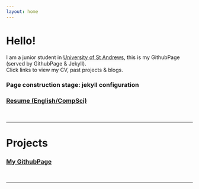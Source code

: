 ```yaml
---
layout: home
---
```


# Hello!
I am a junior student in [University of St Andrews](https://st-andrews.ac.uk), this is my GithubPage (served by GithubPage & Jekyll).  
Click links to view my CV, past projects & blogs.
### Page construction stage: jekyll configuration
### [Resume (English/CompSci)](https://el15ande.github.io/lib/En_Resume_CompSci.pdf)
<br>
<hr>

# Projects
### [My GithubPage](https://github.com/El15ande/El15ande.github.io)
<br>
<hr>
